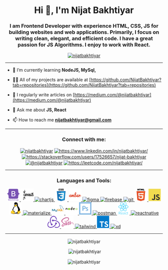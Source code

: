 <h1 align="center">Hi 👋, I'm Nijat Bakhtiyar</h1>
<h3 align="center">I am Frontend Developer with experience HTML, CSS, JS for building websites and web applications. Primarily, I focus on writing clean, elegant, and efficient code. I have a great passion for JS Algorithms. I enjoy to work with React.</h3>

<!-- <p align="center"> <img src="https://komarev.com/ghpvc/?username=nijatbakhtiyar&label=Profile%20views&color=0e75b6&style=flat" alt="nijatbakhtiyar" /> </p> -->

<p align="center"> <a href="https://github.com/ryo-ma/github-profile-trophy"><img src="https://github-profile-trophy.vercel.app/?username=nijatbakhtiyar" alt="nijatbakhtiyar" /></a> </p>

<hr/>

- 🌱 I’m currently learning **NodeJS, MySql,**

- 👨‍💻 All of my projects are available at [https://github.com/NijatBakhtiyar?tab=repositories](https://github.com/NijatBakhtiyar?tab=repositories)

- 📝 I regularly write articles on [https://medium.com/@nijatbakhtiyar](https://medium.com/@nijatbakhtiyar)

- 💬 Ask me about **JS, React**

- 📫 How to reach me **nijatbakhtiyar@gmail.com**
<!-- 
- 📄 Know about my experiences [file:///C:/Users/user/OneDrive/Desktop/Nijat%20Bakhtiyarli.pdf](file:///C:/Users/user/OneDrive/Desktop/Nijat%20Bakhtiyarli.pdf) -->

<!-- ### Blogs posts -->
<!-- BLOG-POST-LIST:START -->
<!-- BLOG-POST-LIST:END -->

<hr/>

<h3 align="center">Connect with me:</h3>
<p align="center">
<a href="https://codepen.io/nijatbakhtiyar" target="blank"><img align="center" src="https://raw.githubusercontent.com/rahuldkjain/github-profile-readme-generator/master/src/images/icons/Social/codepen.svg" alt="nijatbakhtiyar" height="30" width="40" /></a>
<a href="https://linkedin.com/in/https://www.linkedin.com/in/nijatbakhtiyar/" target="blank"><img align="center" src="https://raw.githubusercontent.com/rahuldkjain/github-profile-readme-generator/master/src/images/icons/Social/linked-in-alt.svg" alt="https://www.linkedin.com/in/nijatbakhtiyar/" height="30" width="40" /></a>
<a href="https://stackoverflow.com/users/https://stackoverflow.com/users/17526657/nijat-bakhtiyar" target="blank"><img align="center" src="https://raw.githubusercontent.com/rahuldkjain/github-profile-readme-generator/master/src/images/icons/Social/stack-overflow.svg" alt="https://stackoverflow.com/users/17526657/nijat-bakhtiyar" height="30" width="40" /></a>
<a href="https://medium.com/@nijatbakhtiyar" target="blank"><img align="center" src="https://raw.githubusercontent.com/rahuldkjain/github-profile-readme-generator/master/src/images/icons/Social/medium.svg" alt="@nijatbakhtiyar" height="30" width="40" /></a>
<a href="https://www.leetcode.com/https://leetcode.com/nijatbakhtiyar/" target="blank"><img align="center" src="https://raw.githubusercontent.com/rahuldkjain/github-profile-readme-generator/master/src/images/icons/Social/leet-code.svg" alt="https://leetcode.com/nijatbakhtiyar/" height="30" width="40" /></a>
</p>

<hr/>

<h3 align="center">Languages and Tools:</h3>
<p align="center">  </a> <a href="https://getbootstrap.com" target="_blank" rel="noreferrer"> <img src="https://raw.githubusercontent.com/devicons/devicon/master/icons/bootstrap/bootstrap-plain-wordmark.svg" alt="bootstrap" width="40" height="40"/> </a> <a href="https://canvasjs.com" target="_blank" rel="noreferrer"> <img src="https://raw.githubusercontent.com/Hardik0307/Hardik0307/master/assets/canvasjs-charts.svg" alt="canvasjs" width="40" height="40"/> </a> <a href="https://www.chartjs.org" target="_blank" rel="noreferrer"> <img src="https://www.chartjs.org/media/logo-title.svg" alt="chartjs" width="40" height="40"/> </a> <a href="https://www.w3schools.com/css/" target="_blank" rel="noreferrer"> <img src="https://raw.githubusercontent.com/devicons/devicon/master/icons/css3/css3-original-wordmark.svg" alt="css3" width="40" height="40"/> </a> <a href="https://emberjs.com/" target="_blank" rel="noreferrer"> <img src="https://raw.githubusercontent.com/devicons/devicon/master/icons/ember/ember-original-wordmark.svg" alt="ember" width="40" height="40"/> </a> <a href="https://www.figma.com/" target="_blank" rel="noreferrer"> <img src="https://www.vectorlogo.zone/logos/figma/figma-icon.svg" alt="figma" width="40" height="40"/> </a> <a href="https://firebase.google.com/" target="_blank" rel="noreferrer"> <img src="https://www.vectorlogo.zone/logos/firebase/firebase-icon.svg" alt="firebase" width="40" height="40"/> </a> <a href="https://git-scm.com/" target="_blank" rel="noreferrer"> <img src="https://www.vectorlogo.zone/logos/git-scm/git-scm-icon.svg" alt="git" width="40" height="40"/> </a> <a href="https://www.w3.org/html/" target="_blank" rel="noreferrer"> <img src="https://raw.githubusercontent.com/devicons/devicon/master/icons/html5/html5-original-wordmark.svg" alt="html5" width="40" height="40"/> </a> <a href="https://developer.mozilla.org/en-US/docs/Web/JavaScript" target="_blank" rel="noreferrer"> <img src="https://raw.githubusercontent.com/devicons/devicon/master/icons/javascript/javascript-original.svg" alt="javascript" width="40" height="40"/> </a> <a href="https://www.linux.org/" target="_blank" rel="noreferrer"> <img src="https://raw.githubusercontent.com/devicons/devicon/master/icons/linux/linux-original.svg" alt="linux" width="40" height="40"/> </a> <a href="https://materializecss.com/" target="_blank" rel="noreferrer"> <img src="https://raw.githubusercontent.com/prplx/svg-logos/5585531d45d294869c4eaab4d7cf2e9c167710a9/svg/materialize.svg" alt="materialize" width="40" height="40"/> </a> <a href="https://www.mysql.com/" target="_blank" rel="noreferrer"> <img src="https://raw.githubusercontent.com/devicons/devicon/master/icons/mysql/mysql-original-wordmark.svg" alt="mysql" width="40" height="40"/> </a> <a href="https://nodejs.org" target="_blank" rel="noreferrer"> <img src="https://raw.githubusercontent.com/devicons/devicon/master/icons/nodejs/nodejs-original-wordmark.svg" alt="nodejs" width="40" height="40"/> </a> <a href="https://www.photoshop.com/en" target="_blank" rel="noreferrer"> <img src="https://raw.githubusercontent.com/devicons/devicon/master/icons/photoshop/photoshop-line.svg" alt="photoshop" width="40" height="40"/> </a> <a href="https://postman.com" target="_blank" rel="noreferrer"> <img src="https://www.vectorlogo.zone/logos/getpostman/getpostman-icon.svg" alt="postman" width="40" height="40"/> </a> <a href="https://reactjs.org/" target="_blank" rel="noreferrer"> <img src="https://raw.githubusercontent.com/devicons/devicon/master/icons/react/react-original-wordmark.svg" alt="react" width="40" height="40"/> </a> <a href="https://reactnative.dev/" target="_blank" rel="noreferrer"> <img src="https://reactnative.dev/img/header_logo.svg" alt="reactnative" width="40" height="40"/> </a> <a href="https://redux.js.org" target="_blank" rel="noreferrer"> <img src="https://raw.githubusercontent.com/devicons/devicon/master/icons/redux/redux-original.svg" alt="redux" width="40" height="40"/> </a> <a href="https://sass-lang.com" target="_blank" rel="noreferrer"> <img src="https://raw.githubusercontent.com/devicons/devicon/master/icons/sass/sass-original.svg" alt="sass" width="40" height="40"/> </a> <a href="https://tailwindcss.com/" target="_blank" rel="noreferrer"> <img src="https://www.vectorlogo.zone/logos/tailwindcss/tailwindcss-icon.svg" alt="tailwind" width="40" height="40"/> </a> <a href="https://www.typescriptlang.org/" target="_blank" rel="noreferrer"> <img src="https://raw.githubusercontent.com/devicons/devicon/master/icons/typescript/typescript-original.svg" alt="typescript" width="40" height="40"/> </a> <a href="https://www.adobe.com/products/xd.html" target="_blank" rel="noreferrer"> <img src="https://cdn.worldvectorlogo.com/logos/adobe-xd.svg" alt="xd" width="40" height="40"/> </a> </p>

<hr/>

<p align="center"><img align="center" src="https://github-readme-stats.vercel.app/api/top-langs?username=nijatbakhtiyar&show_icons=true&locale=en&layout=compact" alt="nijatbakhtiyar" /></p>

<p align="center">&nbsp;<img align="center" src="https://github-readme-stats.vercel.app/api?username=nijatbakhtiyar&show_icons=true&locale=en" alt="nijatbakhtiyar" /></p>

<p align="center"><img align="center" src="https://github-readme-streak-stats.herokuapp.com/?user=nijatbakhtiyar&" alt="nijatbakhtiyar" /></p>
